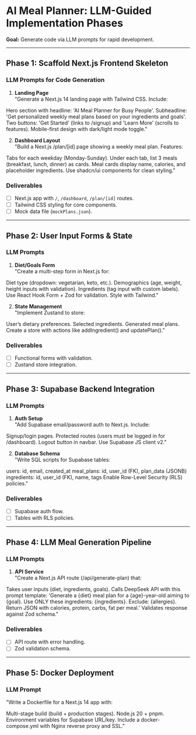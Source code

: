 # AI Meal Planner: LLM-Guided Implementation Phases  
**Goal:** Generate code via LLM prompts for rapid development.  

---

## Phase 1: Scaffold Next.js Frontend Skeleton  
### LLM Prompts for Code Generation  
1. **Landing Page**  
"Generate a Next.js 14 landing page with Tailwind CSS. Include:

Hero section with headline: 'AI Meal Planner for Busy People'.
Subheadline: 'Get personalized weekly meal plans based on your ingredients and goals'.
Two buttons: 'Get Started' (links to /signup) and 'Learn More' (scrolls to features).
Mobile-first design with dark/light mode toggle."

2. **Dashboard Layout**  
"Build a Next.js /plan/[id] page showing a weekly meal plan.
Features:

Tabs for each weekday (Monday-Sunday).
Under each tab, list 3 meals (breakfast, lunch, dinner) as cards.
Meal cards display name, calories, and placeholder ingredients.
Use shadcn/ui components for clean styling."

### Deliverables  
- [ ] Next.js app with `/`, `/dashboard`, `/plan/[id]` routes.  
- [ ] Tailwind CSS styling for core components.  
- [ ] Mock data file (`mockPlans.json`).  

---

## Phase 2: User Input Forms & State  
### LLM Prompts  
1. **Diet/Goals Form**  
"Create a multi-step form in Next.js for:

Diet type (dropdown: vegetarian, keto, etc.).
Demographics (age, weight, height inputs with validation).
Ingredients (tag input with custom labels).
Use React Hook Form + Zod for validation. Style with Tailwind."

2. **State Management**  
"Implement Zustand to store:

User’s dietary preferences.
Selected ingredients.
Generated meal plans.
Create a store with actions like addIngredient() and updatePlan()."

### Deliverables  
- [ ] Functional forms with validation.  
- [ ] Zustand store integration.  

---

## Phase 3: Supabase Backend Integration  
### LLM Prompts  
1. **Auth Setup**  
"Add Supabase email/password auth to Next.js. Include:

Signup/login pages.
Protected routes (users must be logged in for /dashboard).
Logout button in navbar. Use Supabase JS client v2."

2. **Database Schema**  
"Write SQL scripts for Supabase tables:

users: id, email, created_at
meal_plans: id, user_id (FK), plan_data (JSONB)
ingredients: id, user_id (FK), name, tags
Enable Row-Level Security (RLS) policies."

### Deliverables  
- [ ] Supabase auth flow.  
- [ ] Tables with RLS policies.  

---

## Phase 4: LLM Meal Generation Pipeline  
### LLM Prompts  
1. **API Service**  
"Create a Next.js API route (/api/generate-plan) that:

Takes user inputs (diet, ingredients, goals).
Calls DeepSeek API with this prompt template:
'Generate a {diet} meal plan for a {age}-year-old aiming to {goal}.
Use ONLY these ingredients: {ingredients}. Exclude: {allergies}.
Return JSON with calories, protein, carbs, fat per meal.'
Validates response against Zod schema."

### Deliverables  
- [ ] API route with error handling.  
- [ ] Zod validation schema.  

---

## Phase 5: Docker Deployment  
### LLM Prompt 
"Write a Dockerfile for a Next.js 14 app with:

Multi-stage build (build + production stages).
Node.js 20 + pnpm.
Environment variables for Supabase URL/key.
Include a docker-compose.yml with Nginx reverse proxy and SSL."
